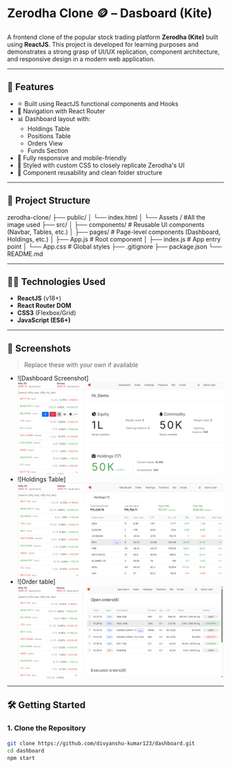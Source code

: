 # Zerodha Clone 🪙 – Dasboard (Kite)

A frontend clone of the popular stock trading platform **Zerodha (Kite)** built using **ReactJS**. This project is developed for learning purposes and demonstrates a strong grasp of UI/UX replication, component architecture, and responsive design in a modern web application.

---

## 🚀 Features

- ⚛️ Built using ReactJS functional components and Hooks
- 🧭 Navigation with React Router
- 📊 Dashboard layout with:
  - Holdings Table
  - Positions Table
  - Orders View
  - Funds Section
- 📱 Fully responsive and mobile-friendly
- 🎨 Styled with custom CSS to closely replicate Zerodha's UI
- 🔁 Component reusability and clean folder structure

---

## 📁 Project Structure
zerodha-clone/
├── public/
│ └── index.html
│ └── Assets / #All the image used
├── src/
│ ├── components/ # Reusable UI components (Navbar, Tables, etc.)
│ ├── pages/ # Page-level components (Dashboard, Holdings, etc.)
│ ├── App.js # Root component
│ ├── index.js # App entry point
│ └── App.css # Global styles
├── .gitignore
├── package.json
└── README.md


---

## 🧑‍💻 Technologies Used

- **ReactJS** (v18+)
- **React Router DOM**
- **CSS3** (Flexbox/Grid)
- **JavaScript (ES6+)**

---

## 📸 Screenshots

> Replace these with your own if available

- ![Dashboard Screenshot]![alt text](image.png)
- ![Holdings Table]![alt text](image-1.png)
- ![Order table]![alt text](image-2.png)
---

## 🛠️ Getting Started

### 1. Clone the Repository

```bash
git clone https://github.com/divyanshu-kumar123/dashboard.git
cd dashboard
npm start

